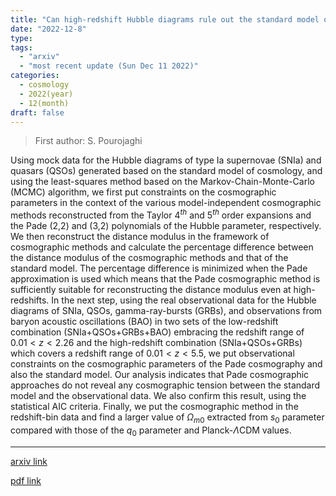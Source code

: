 ```yaml
---
title: "Can high-redshift Hubble diagrams rule out the standard model of cosmology in the context of cosmographic method?"
date: "2022-12-8"
type:
tags:
  - "arxiv"
  - "most recent update (Sun Dec 11 2022)"
categories:
  - cosmology
  - 2022(year)
  - 12(month)
draft: false
---
```


> First author: S. Pourojaghi

 Using mock data for the Hubble diagrams of type Ia supernovae (SNIa) and
quasars (QSOs) generated based on the standard model of cosmology, and using
the least-squares method based on the Markov-Chain-Monte-Carlo (MCMC)
algorithm, we first put constraints on the cosmographic parameters in the
context of the various model-independent cosmographic methods reconstructed
from the Taylor $4^{th}$ and $5^{th}$ order expansions and the Pade (2,2) and
(3,2) polynomials of the Hubble parameter, respectively. We then reconstruct
the distance modulus in the framework of cosmographic methods and calculate the
percentage difference between the distance modulus of the cosmographic methods
and that of the standard model. The percentage difference is minimized when the
Pade approximation is used which means that the Pade cosmographic method is
sufficiently suitable for reconstructing the distance modulus even at
high-redshifts. In the next step, using the real observational data for the
Hubble diagrams of SNIa, QSOs, gamma-ray-bursts (GRBs), and observations from
baryon acoustic oscillations (BAO) in two sets of the low-redshift combination
(SNIa+QSOs+GRBs+BAO) embracing the redshift range of $0.01<z<2.26$ and the
high-redshift combination (SNIa+QSOs+GRBs) which covers a redshift range of
$0.01< z < 5.5$, we put observational constraints on the cosmographic
parameters of the Pade cosmography and also the standard model. Our analysis
indicates that Pade cosmographic approaches do not reveal any cosmographic
tension between the standard model and the observational data. We also confirm
this result, using the statistical AIC criteria. Finally, we put the
cosmographic method in the redshift-bin data and find a larger value of
$\Omega_{m0}$ extracted from $s_0$ parameter compared with those of the $q_0$
parameter and Planck-$\Lambda$CDM values.

---
[arxiv link](http://arxiv.org/abs/2212.04118v1)

[pdf link](http://arxiv.org/pdf/2212.04118v1)